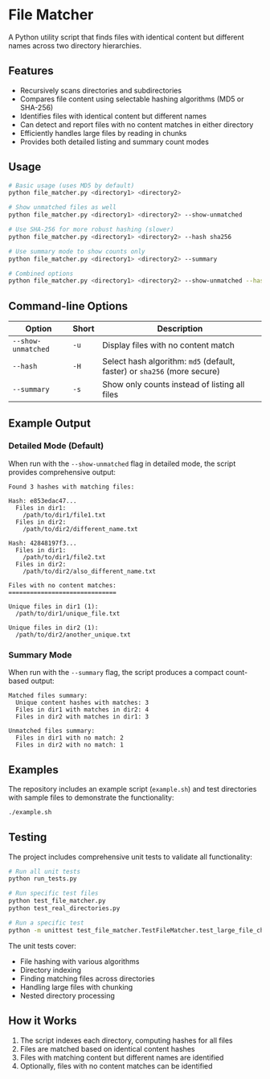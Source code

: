 # File Matcher

A Python utility script that finds files with identical content but different names across two directory hierarchies.

## Features

- Recursively scans directories and subdirectories
- Compares file content using selectable hashing algorithms (MD5 or SHA-256)
- Identifies files with identical content but different names
- Can detect and report files with no content matches in either directory
- Efficiently handles large files by reading in chunks
- Provides both detailed listing and summary count modes

## Usage

```bash
# Basic usage (uses MD5 by default)
python file_matcher.py <directory1> <directory2>

# Show unmatched files as well
python file_matcher.py <directory1> <directory2> --show-unmatched

# Use SHA-256 for more robust hashing (slower)
python file_matcher.py <directory1> <directory2> --hash sha256

# Use summary mode to show counts only
python file_matcher.py <directory1> <directory2> --summary

# Combined options
python file_matcher.py <directory1> <directory2> --show-unmatched --hash sha256 --summary
```

## Command-line Options

| Option | Short | Description |
|--------|-------|-------------|
| `--show-unmatched` | `-u` | Display files with no content match |
| `--hash` | `-H` | Select hash algorithm: `md5` (default, faster) or `sha256` (more secure) |
| `--summary` | `-s` | Show only counts instead of listing all files |

## Example Output

### Detailed Mode (Default)

When run with the `--show-unmatched` flag in detailed mode, the script provides comprehensive output:

```
Found 3 hashes with matching files:

Hash: e853edac47...
  Files in dir1:
    /path/to/dir1/file1.txt
  Files in dir2:
    /path/to/dir2/different_name.txt

Hash: 42848197f3...
  Files in dir1:
    /path/to/dir1/file2.txt
  Files in dir2:
    /path/to/dir2/also_different_name.txt

Files with no content matches:
==============================

Unique files in dir1 (1):
  /path/to/dir1/unique_file.txt

Unique files in dir2 (1):
  /path/to/dir2/another_unique.txt
```

### Summary Mode

When run with the `--summary` flag, the script produces a compact count-based output:

```
Matched files summary:
  Unique content hashes with matches: 3
  Files in dir1 with matches in dir2: 4
  Files in dir2 with matches in dir1: 3

Unmatched files summary:
  Files in dir1 with no match: 2
  Files in dir2 with no match: 1
```

## Examples

The repository includes an example script (`example.sh`) and test directories with sample files to demonstrate the functionality:

```bash
./example.sh
```

## Testing

The project includes comprehensive unit tests to validate all functionality:

```bash
# Run all unit tests
python run_tests.py

# Run specific test files
python test_file_matcher.py
python test_real_directories.py

# Run a specific test
python -m unittest test_file_matcher.TestFileMatcher.test_large_file_chunking
```

The unit tests cover:

- File hashing with various algorithms
- Directory indexing
- Finding matching files across directories
- Handling large files with chunking
- Nested directory processing

## How it Works

1. The script indexes each directory, computing hashes for all files
2. Files are matched based on identical content hashes
3. Files with matching content but different names are identified
4. Optionally, files with no content matches can be identified 